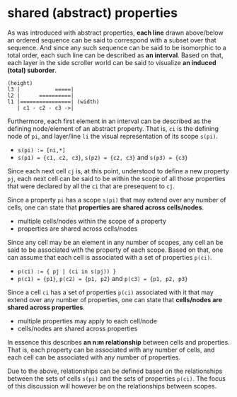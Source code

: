 
<!-- ======================================================================= -->
# shared (abstract) properties

As was introduced with abstract properties, **each line** drawn above/below
an ordered sequence can be said to correspond with a subset over that sequence.
And since any such sequence can be said to be isomorphic to a total order, each
such line can be described as **an interval**. Based on that, each layer in the
side scroller world can be said to visualize **an induced (total) suborder**.

```
(height)
l3 |           =====|
l2 |      ==========|
l1 |================| (width)
   | c1 - c2 - c3 ->|
```

Furthermore, each first element in an interval can be described as the defining
node/element of an abstract property. That is, `ci` is the defining node of
`pi`, and layer/line `li` the visual representation of its scope `s(pi)`.

* `s(pi) := [ni,*]`
* `s(p1) = {c1, c2, c3}`, `s(p2) = {c2, c3}` and `s(p3) = {c3}`

Since each next cell `cj` is, at this point, understood to define a new property
`pj`, each next cell can be said to be within the scope of all those properties
that were declared by all the `ci` that are presequent to `cj`.

Since a property `pi` has a scope `s(pi)` that may extend over any number of
cells, one can state that **properties are shared across cells/nodes**.

* multiple cells/nodes within the scope of a property
* properties are shared across cells/nodes

Since any cell may be an element in any number of scopes, any cell an be said
to be associated with the property of each scope. Based on that, one can assume
that each cell is associated with a set of properties `p(ci)`.

* `p(ci) := { pj | (ci in s(pj)) }`
* `p(c1) = {p1}`, `p(c2) = {p1, p2}` and `p(c3) = {p1, p2, p3}`

Since a cell `ci` has a set of properties `p(ci)` associated with it
that may extend over any number of properties, one can state that
**cells/nodes are shared across properties**.

* multiple properties may apply to each cell/node
* cells/nodes are shared across properties

In essence this describes **an n:m relationship** between cells and properties.
That is, each property can be associated with any number of cells, and each
cell can be associated with any number of properties.

Due to the above, relationships can be defined based on the relationships
between the sets of cells `s(pi)` and the sets of properties `p(ci)`. The
focus of this discussion will however be on the relationships between scopes.
